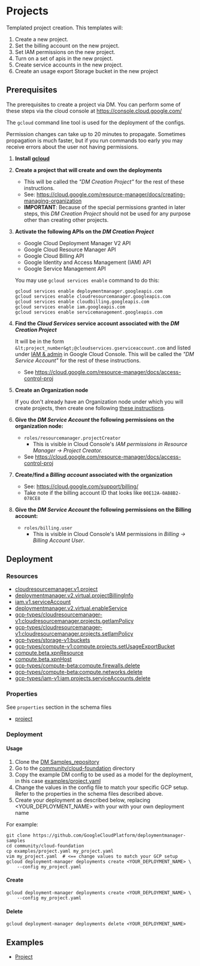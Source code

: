 # Projects

Templated project creation. This templates will:

1. Create a new project.
2. Set the billing account on the new project.
3. Set IAM permissions on the new project.
4. Turn on a set of apis in the new project.
5. Create service accounts in the new project.
6. Create an usage export Storage bucket in the new project


## Prerequisites

The prerequisites to create a project via DM. You can perform some of these
steps via the cloud console at https://console.cloud.google.com/

The `gcloud` command line tool is used for the deployment of the configs.

Permission changes can take up to 20 minutes to propagate. Sometimes
propagation is much faster, but if you run commands too early you may
receive errors about the user not having permissions.

1. **Install [gcloud](https://cloud.google.com/sdk)**

1.  **Create a project that will create and own the deployments**

    * This will be called the *"DM Creation Project"* for the rest of these
      instructions.
    * See: https://cloud.google.com/resource-manager/docs/creating-managing-organization
    * **IMPORTANT**: Because of the special permissions granted in later steps,
      this *DM Creation Project* should not be used for any purpose other than
      creating other projects.

1.  **Activate the following APIs on the *DM Creation Project***

    * Google Cloud Deployment Manager V2 API
    * Google Cloud Resource Manager API
    * Google Cloud Billing API
    * Google Identity and Access Management (IAM) API
    * Google Service Management API

    You may use `gcloud services enable` command to do this:

    ```
    gcloud services enable deploymentmanager.googleapis.com
    gcloud services enable cloudresourcemanager.googleapis.com
    gcloud services enable cloudbilling.googleapis.com
    gcloud services enable iam.googleapis.com
    gcloud services enable servicemanagement.googleapis.com
    ```

1.  **Find the *Cloud Services* service account associated with the *DM Creation Project***

    It will be in the form `&lt;project_number&gt;@cloudservices.gserviceaccount.com`
    and listed under [IAM & admin](https://console.cloud.google.com/iam-admin/iam)
    in Google Cloud Console. This will be called the *"DM Service Account"* for
    the rest of these instructions.
    * See https://cloud.google.com/resource-manager/docs/access-control-proj

1.  **Create an Organization node**

    If you don't already have an Organization node under which you will create
    projects, then create one following [these
    instructions](https://cloud.google.com/resource-manager/docs/creating-managing-organization).

1.  **Give the *DM Service Account* the following permissions on the organization node:**

    * `roles/resourcemanager.projectCreator`
        * This is visible in Cloud Console's *IAM permissions in Resource Manager
        ->  Project Creator.*
    * See https://cloud.google.com/resource-manager/docs/access-control-proj

1.  **Create/find a *Billing account* associated with the organization**

    * See: https://cloud.google.com/support/billing/
    * Take note if the billing account ID that looks like `00E12A-0AB8B2-078CE8`

1.  **Give the *DM Service Account* the following permissions on the Billing account:**
    * `roles/billing.user`
        * This is visible in Cloud Console's IAM permissions in
          *Billing -> Billing Account User*.


## Deployment

### Resources

- [cloudresourcemanager.v1.project](https://cloud.google.com/compute/docs/reference/latest/projects)
- [deploymentmanager.v2.virtual.projectBillingInfo](https://cloud.google.com/billing/reference/rest/v1/projects/updateBillingInfo)
- [iam.v1.serviceAccount](https://cloud.google.com/iam/reference/rest/v1/projects.serviceAccounts)
- [deploymentmanager.v2.virtual.enableService](https://cloud.google.com/service-management/reference/rest/v1/services/enable)
- [gcp-types/cloudresourcemanager-v1:cloudresourcemanager.projects.getIamPolicy](https://cloud.google.com/deployment-manager/docs/configuration/supported-gcp-types)
- [gcp-types/cloudresourcemanager-v1:cloudresourcemanager.projects.setIamPolicy](https://cloud.google.com/deployment-manager/docs/configuration/supported-gcp-types)
- [gcp-types/storage-v1:buckets](https://cloud.google.com/deployment-manager/docs/configuration/supported-gcp-types)
- [gcp-types/compute-v1:compute.projects.setUsageExportBucket](https://cloud.google.com/deployment-manager/docs/configuration/supported-gcp-types)
- [compute.beta.xpnResource](https://cloud.google.com/compute/docs/reference/rest/beta/projects/enableXpnResource)
- [compute.beta.xpnHost](https://cloud.google.com/compute/docs/reference/rest/beta/projects/enableXpnHost)
- [gcp-types/compute-beta:compute.firewalls.delete](https://cloud.google.com/compute/docs/reference/rest/beta/firewalls)
- [gcp-types/compute-beta:compute.networks.delete](https://cloud.google.com/compute/docs/reference/rest/beta/networks)
- [gcp-types/iam-v1:iam.projects.serviceAccounts.delete](https://cloud.google.com/iam/reference/rest/v1/projects.serviceAccounts)


### Properties

See `properties` section in the schema files

-  [project](project.py.schema)


### Deployment

#### Usage

1. Clone the [DM Samples_repository](https://github.com/GoogleCloudPlatform/deploymentmanager-samples)
2. Go to the [community/cloud-foundation](../../../cloud-foundation) directory
3. Copy the example DM config to be used as a model for the deployment, in this case [examples/project.yaml](examples/project.yaml)
4. Change the values in the config file to match your specific GCP setup.
   Refer to the properties in the schema files described above.
5. Create your deployment as described below, replacing <YOUR_DEPLOYMENT_NAME>
   with your with your own deployment name


For example:

```
git clone https://github.com/GoogleCloudPlatform/deploymentmanager-samples
cd community/cloud-foundation
cp examples/project.yaml my_project.yaml
vim my_project.yaml  # <== change values to match your GCP setup
gcloud deployment-manager deployments create <YOUR_DEPLOYMENT_NAME> \
    --config my_project.yaml
```

#### Create

```
gcloud deployment-manager deployments create <YOUR_DEPLOYMENT_NAME> \
    --config my_project.yaml
```


#### Delete

```
gcloud deployment-manager deployments delete <YOUR_DEPLOYMENT_NAME>
```


## Examples

- [Project](examples/project.yaml)
